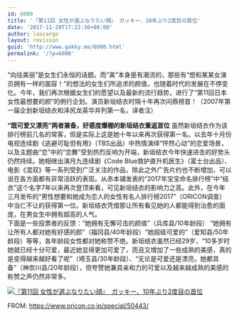 ```yaml
---
id: 6000
title: '『第11回 女性が選ぶなりたい顔』　ガッキー、10年ぶり2度目の首位'
date: '2017-11-29T17:22:36+08:00'
author: lascargo
layout: revision
guid: 'http://www.gakky.me/6000.html'
permalink: '/?p=6000'
---
```


 “向往美丽”是女生们永恒的话题。而“美”本身是有潮流的，那些有“想和某某女演员拥有一样的面容！”的想法的女生们所追求的颜值，也随着时代的发展在不停变化。今年，我们再次根据女生们的愿望以及最新的流行趋势，进行了“第11回日本女性最想要的颜”的例行企划。演员新垣结衣时隔十年再次问鼎榜首！（2007年第一届企划新垣结衣和泽尻龙英华并列第一名，译者注）

 **“既可爱又漂亮”两者兼备，好感度爆棚的新垣结衣重返首位**  虽然新垣结衣作为该排行榜前几名的常客，但是实际上这是她十年以来再次获得第一名。以去年十月份电视连续剧《逃避可耻但有用》（TBS出品）中热情演绎“怦然心动”的恋爱场景，以及主题曲“恋”中的“恋舞”受到热烈反响为开端，新垣结衣今年快速进击的好势头仍然持续。她相继出演月九连续剧《Code Blue救护直升机医生》（富士台出品）、电影《混双》等一系列受到广泛关注的作品，除此之外广告片约也不断增加，可以说在各方面都有非常活跃的表现。从赤本铺发表的“2017年宝宝命名排行榜”中“结衣”这个名字7年以来再次登顶来看，可见新垣结衣的影响力之高。此外，在今年三月发布的“男性想要和她成为恋人的女性有名人排行榜2017”（ORICON调查）中当仁不让的获得第一位。新垣结衣凭借那让所有看见她的人都能得到治愈的面庞，在男女生中拥有超高的人气。  
下面是一些投票者的反馈：“她拥有无懈可击的颜值”（兵库县/10年龄段） “她拥有让所有人都对她有好感的颜”（福冈县/40年龄段）“她超级可爱的”（爱知县/50年龄段）等等，各年龄段女性都对她称赞不绝。新垣结衣虽然已经29岁，“10多岁时她就已经十分可爱，最近她显得更加可爱了，而且又增加了一些成熟的美感，真的是变得越来越好看了呢”（埼玉县/30年龄段）、“无论是可爱还是漂亮，她都具备”（神奈川县/20年龄段），但夸赞她兼具亲和力的可爱以及越来越成熟的美感的称赞之声仍然非常多。

[![『第11回 女性が選ぶなりたい顔』　ガッキー、10年ぶり2度目の首位](http://www.yui-aragaki.org/wp-content/uploads/2017/11/11beauty-108x300.jpg)](http://www.yui-aragaki.org/wp-content/uploads/2017/11/11beauty.jpg)

FROM: <https://www.oricon.co.jp/special/50443/>